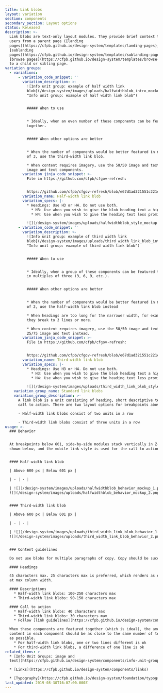 ```yaml
---
title: Link blobs
layout: variation
section: components
secondary_section: Layout options
status: Released
description: >-
  Link blobs are text-only layout modules. They provide brief context to lead
  users from a parent page ([landing
  pages](https://cfpb.github.io/design-system/templates/landing-pages),
  [sublanding
  pages](https://cfpb.github.io/design-system/templates/sublanding-pages), and
  [browse pages](https://cfpb.github.io/design-system/templates/browse-pages))
  to a child or sibling page.
variation_groups:
  - variations:
      - variation_code_snippet: ''
        variation_description: >-
          ![Info unit group: example of half width link
          blob](/design-system/images/uploads/halfwidthblob_intro_mockup.png
          "Info unit group: example of half width link blob")


          ##### When to use


          * Ideally, when an even number of these components can be featured
          together.


          ##### When other options are better


          * When the number of components would be better featured in multiples
          of 3, use the third-width link blob. 

          * When content requires imagery, use the 50/50 image and text or 25/75
          image and text components.
        variation_jinja_code_snippet: >-
          File in https://github.com/cfpb/cfgov-refresh:


          https://github.com/cfpb/cfgov-refresh/blob/e67d1ad321551c221c01eaa62589dfdd1177d1dc/cfgov/jinja2/v1/_includes/organisms/half-width-link-blob-group.html
        variation_name: Half-width link blob
        variation_specs: |-
          * Headings: Use H3 or H4. Do not use both.
            * H3: Use when you wish to give the blob heading text a higher level of prominence within the page hierarchy. Avoid using H3 when it will cause the heading to break to 3 lines or more.
            * H4: Use when you wish to give the heading text less prominence within the page hierarchy or when the blob set follows an H3 heading. When you select the H4 you have the option of including a minicon to the left of the heading.

          ![](/design-system/images/uploads/halfwidthblob_style_mockup.png)
      - variation_code_snippet: ''
        variation_description: >-
          ![Info unit group: example of third width link
          blob](/design-system/images/uploads/third_width_link_blob_intro.png
          "Info unit group: example of third width link blob")


          ##### When to use


          * Ideally, when a group of these components can be featured together
          in multiples of three (3, 6, 9, etc.).


          ##### When other options are better


          * When the number of components would be better featured in multiples
          of 2, use the half-width link blob instead

          * When headings are too long for the narrower width, for example, when
          they break to 3 lines or more.

          * When content requires imagery, use the 50/50 image and text or the
          25/75 image and text instead.
        variation_jinja_code_snippet: >-
          File in https://github.com/cfpb/cfgov-refresh:


          https://github.com/cfpb/cfgov-refresh/blob/e67d1ad321551c221c01eaa62589dfdd1177d1dc/cfgov/jinja2/v1/_includes/organisms/third-width-link-blob-group.html
        variation_name: Third-width link blob
        variation_specs: |-
          * Headings: Use H3 or H4. Do not use both.
            * H3: Use when you wish to give the blob heading text a higher level of prominence within the page hierarchy. Avoid using H3 when it will cause the heading to break to 3 lines or more.
            * H4: Use when you wish to give the heading text less prominence within the page hierarchy or when the blob set follows an H3 heading. When you select the H4 you have the option of including a minicon to the left of the heading.

          ![](/design-system/images/uploads/third_width_link_blob_style.png)
    variation_group_name: Standard link blobs
    variation_group_description: >-
      A link blob is a unit consisting of heading, short descriptive text, and
      call to action. There are two layout options for breakpoints above 601 px:

      - Half-width link blobs consist of two units in a row  

      - Third-width link blobs consist of three units in a row  
usage: >-
  ### Behavior


  At breakpoints below 601, side-by-side modules stack vertically in Z-order as
  shown below, and the mobile link style is used for the call to action link(s)


  #### Half-width link blob

  | Above 600 px | Below 601 px |

  | - | - |

  | ![](/design-system/images/uploads/halfwidthblob_behavior_mockup_1.png) |
  ![](/design-system/images/uploads/halfwidthblob_behavior_mockup_2.png) |


  #### Third-width link blob

  | Above 600 px | Below 601 px |

  | - | - |

  | ![](/design-system/images/uploads/third_width_link_blob_behavior_1.png) |
  ![](/design-system/images/uploads/third_width_link_blob_behavior_2.png) |


  ### Content guidelines

  Do not use blobs for multiple paragraphs of copy. Copy should be succinct.

  #### Headings  

  45 characters max. 25 characters max is preferred, which renders as one line
  at max column width.

  #### Descriptions
    * Half-width link blobs: 100-250 characters max
    * Third-width link blobs: 90-150 characters max

  #### Call to action
    * Half-width link blobs: 40 characters max
    * Third-width link blobs: 30 characters max
    * Follow [link guidelines](https://cfpb.github.io/design-system/components/links).

  When these components are featured together (which is ideal), the amount of
  content in each component should be as close to the same number of total lines
  as possible.
    * For half-width link blobs, one or two lines different is ok
    * For third-width link blobs, a difference of one line is ok
related_items: >-
  * [Info Unit Groups: image and
  text](https://cfpb.github.io/design-system/components/info-unit-groups-image-and-text)

  * [Links](https://cfpb.github.io/design-system/components/links)

  * [Typography](https://cfpb.github.io/design-system/foundation/typography)
last_updated: 2019-08-30T16:07:00.000Z
---
```

